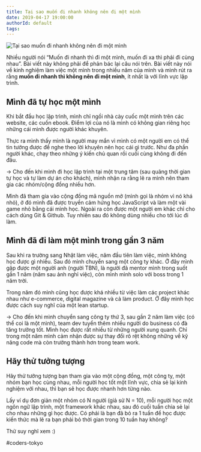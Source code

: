 ```yaml
---
title: Tại sao muốn đi nhanh không nên đi một mình
date: 2019-04-17 19:00:00
authorId: default
tags:
---
```


![Tại sao muốn đi nhanh không nên đi một mình](https://res.cloudinary.com/djeghcumw/image/upload/v1555499504/blog/Margaret-Baderin-No-I-in-Team.docx-Image.jpg)

Nhiều người nói “Muốn đi nhanh thì đi một mình, muốn đi xa thì phải đi cùng nhau”. Bài viết này không phải để phản bác lại câu nói trên. Bài viết này nói về kinh nghiệm làm việc một mình trong nhiều năm của mình và mình rút ra rằng **muốn đi nhanh thì không nên đi một mình**, ít nhất là với lĩnh vực lập trình.

<!--more-->
## Mình đã tự học một mình
Khi bắt đầu học lập trình, mình chỉ ngồi nhà cày cuốc một mình trên các website, các cuốn ebook. Điểm lợi của nó là mình có không gian riêng học những cái mình được người khác khuyên.

Thực ra mình thấy mình là người may mắn vì mình có một người em có thể tin tưởng được để nghe theo lời khuyên nên học cái gì trước. Như đa phần người khác, chạy theo những ý kiến chủ quan rồi cuối cùng không đi đến đâu.

-> Cho đến khi mình đi học lập trình tại một trung tâm (sau quãng thời gian tự học và tự làm dự án cho khách), mình nhận ra rằng lẽ ra mình nên tham gia các nhóm/cộng đồng nhiều hơn.

Mình đã tham gia vào cộng đồng mã nguồn mở (mình gọi là nhóm vì nó khá nhỏ), ở đó mình đã được truyền cảm hứng học JavaScript và làm một vài game nhỏ bằng cái mình học. Ngoài ra còn được một người em khác chỉ cho cách dùng Git & Github. Tuy nhiên sau đó không dùng nhiều cho tới lúc đi làm.

## Mình đã đi làm một mình trong gần 3 năm
Sau khi ra trường sang Nhật làm việc, năm đầu tiên làm việc, mình không học được gì nhiều. Sau đó mình chuyển sang một công ty khác. Ở đây mình gặp được một người anh (người TBN), là người đã mentor mình trong suốt gần 1 năm (năm sau ảnh nghỉ việc), còn mình mình solo với boss trong 1 năm trời.

Trong năm đó mình cũng học được khá nhiều từ việc làm các project khác nhau như e-commerce, digital magazine và cả làm product. Ở đây mình học được cách suy nghĩ của một lean startup. 

-> Cho đến khi mình chuyển sang công ty thứ 3, sau gần 2 năm làm việc (có thể coi là một mình), team dev tuyển thêm nhiều người do business có đà tăng trưởng tốt. Mình học được rất nhiều từ những người xung quanh. Chỉ trong một năm mình cảm nhận được sự thay đổi rõ rệt không những về kỹ năng code mà còn trưởng thành hơn trong team work.

## Hãy thử tưởng tượng
Hãy thử tưởng tượng bạn tham gia vào một cộng đồng, một công ty, một nhóm bạn học cùng nhau, mỗi người học tốt một lĩnh vực, chia sẻ lại kinh nghiệm với nhau, thì bạn sẽ học được nhanh hơn từng nào.

Lấy ví dụ đơn giản một nhóm có N người (giả sử N = 10), mỗi người học một ngôn ngữ lập trình, một framework khác nhau, sau đó cuối tuần chia sẻ lại cho nhau những gì học được. Có phải là bạn đã bỏ ra 1 tuần để học được kiến thức mà lẽ ra bạn phải bỏ thời gian trong 10 tuần hay không?

Thử suy nghĩ xem :)

#coders-tokyo